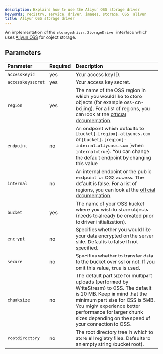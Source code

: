 ```yaml
---
description: Explains how to use the Aliyun OSS storage driver
keywords: registry, service, driver, images, storage, OSS, aliyun
title: Aliyun OSS storage driver
---
```


An implementation of the `storagedriver.StorageDriver` interface which uses
[Aliyun OSS](https://www.alibabacloud.com/product/oss) for object storage.

## Parameters

| Parameter     | Required | Description |
|:--------------|:---------|:--------------------------------------------------------------------------------------------------------------------------------------------------------------------------------------------------------------------------------------------------------------------|
| `accesskeyid`  | yes | Your access key ID. |
| `accesskeysecret`  | yes | Your access key secret. |
| `region`  | yes | The name of the OSS region in which you would like to store objects (for example oss-cn-beijing). For a list of regions, you can look at the [official documentation](https://www.alibabacloud.com/help/doc-detail/31837.html). |
| `endpoint`  | no | An endpoint which defaults to `[bucket].[region].aliyuncs.com` or `[bucket].[region]-internal.aliyuncs.com` (when `internal=true`). You can change the default endpoint by changing this value. |
| `internal`  | no | An internal endpoint or the public endpoint for OSS access. The default is false. For a list of regions, you can look at the [official documentation](https://www.alibabacloud.com/help/doc-detail/31837.html). |
| `bucket`  |  yes | The name of your OSS bucket where you wish to store objects (needs to already be created prior to driver initialization). |
| `encrypt`  | no | Specifies whether you would like your data encrypted on the server side. Defaults to false if not specified. |
| `secure`  | no | Specifies whether to transfer data to the bucket over ssl or not. If you omit this value, `true` is used. |
| `chunksize`  | no | The default part size for multipart uploads (performed by WriteStream) to OSS. The default is 10 MB. Keep in mind that the minimum part size for OSS is 5MB. You might experience better performance for larger chunk sizes depending on the speed of your connection to OSS. |
| `rootdirectory`  | no | The root directory tree in which to store all registry files. Defaults to an empty string (bucket root). |